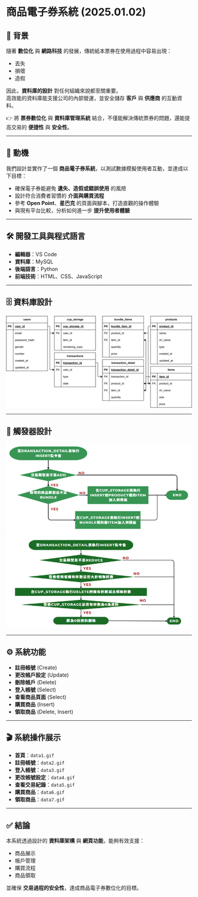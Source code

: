 # 商品電子券系統 (2025.01.02)

## 📌 背景
隨著 **數位化** 與 **網路科技** 的發展，傳統紙本票券在使用過程中容易出現：
- 丟失  
- 損壞  
- 造假  

因此，**資料庫的設計** 對任何組織來說都至關重要。  
高效能的資料庫能支援公司的內部營運，並安全儲存 **客戶** 與 **供應商** 的互動資料。  

👉 將 **票券數位化** 與 **資料庫管理系統** 結合，不僅能解決傳統票券的問題，還能提高交易的 **便捷性** 與 **安全性**。

---

## 🎯 動機
我們設計並實作了一個 **商品電子券系統**，以測試數據模擬使用者互動，並達成以下目標：

- 確保電子券能避免 **遺失、造假或錯誤使用** 的風險  
- 設計符合消費者習慣的 **介面與購買流程**  
- 參考 **Open Point**、**星巴克** 的頁面與腳本，打造直觀的操作體驗  
- 與現有平台比較，分析如何進一步 **提升使用者體驗**

---

## 🛠️ 開發工具與程式語言
- **編輯器**：VS Code  
- **資料庫**：MySQL  
- **後端語言**：Python  
- **前端技術**：HTML、CSS、JavaScript  

---

## 🗄️ 資料庫設計
![資料庫設計](DBIMG.png)

---

## 🔄 觸發器設計
![觸發器設計 1](1TRIMG.png)  
![觸發器設計 2](2TRIMG.png)

---

## ⚙️ 系統功能
- **註冊帳號** (Create)  
- **更改帳戶設定** (Update)  
- **刪除帳戶** (Delete)  
- **登入帳號** (Select)  
- **查看商品頁面** (Select)  
- **購買商品** (Insert)  
- **領取商品** (Delete, Insert)  

---

## 🎬 系統操作展示
- **首頁**：`data1.gif`  
- **註冊帳號**：`data2.gif`  
- **登入帳號**：`data3.gif`  
- **更改帳號設定**：`data4.gif`  
- **查看交易紀錄**：`data5.gif`  
- **購買商品**：`data6.gif`  
- **領取商品**：`data7.gif`  

---

## ✅ 結論
本系統透過設計的 **資料庫架構** 與 **網頁功能**，能夠有效支援：
- 商品展示  
- 帳戶管理  
- 購買流程  
- 商品領取  

並確保 **交易過程的安全性**，達成商品電子券數位化的目標。  

